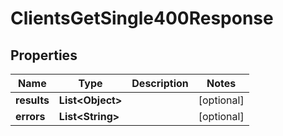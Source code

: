 

# ClientsGetSingle400Response


## Properties

| Name | Type | Description | Notes |
|------------ | ------------- | ------------- | -------------|
|**results** | **List&lt;Object&gt;** |  |  [optional] |
|**errors** | **List&lt;String&gt;** |  |  [optional] |




